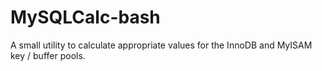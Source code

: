 MySQLCalc-bash
==============

A small utility to calculate appropriate values for the InnoDB and MyISAM key / buffer pools.
